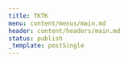 ```yaml
---
title: TKTK
menu: content/menus/main.md
header: content/headers/main.md
status: publish
_template: postSingle
---
```


